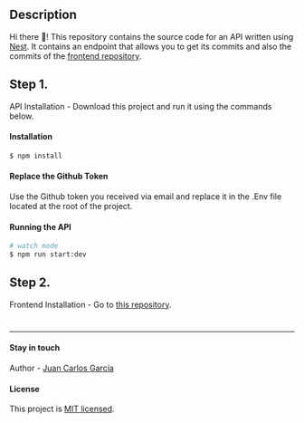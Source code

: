 ## Description
Hi there 🙌!
This repository contains the source code for an API written using [Nest](https://github.com/nestjs/nest).
It contains an endpoint that allows you to get its commits and also the commits of the [frontend repository](https://github.com/jgarciajovel/get-commits-frontend).

## Step 1.
API Installation - Download this project and run it using the commands below.

#### Installation

```bash
$ npm install
```

#### Replace the Github Token
Use the Github token you received via email and replace it in the .Env file located at the root of the project.

#### Running the API

```bash
# watch mode
$ npm run start:dev
```

## Step 2.
Frontend Installation - Go to [this repository](https://github.com/jgarciajovel/get-commits-frontend).

#
#
-----
#### Stay in touch

Author - [Juan Carlos García](mailto:jc.garciajovel@gmail.com)

#### License

This project is [MIT licensed](LICENSE).
